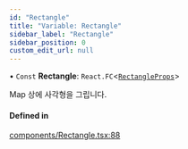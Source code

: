```yaml
---
id: "Rectangle"
title: "Variable: Rectangle"
sidebar_label: "Rectangle"
sidebar_position: 0
custom_edit_url: null
---
```


• `Const` **Rectangle**: `React.FC`<[`RectangleProps`](../interfaces/RectangleProps.md)\>

Map 상에 사각형을 그립니다.

#### Defined in

[components/Rectangle.tsx:88](https://github.com/JaeSeoKim/react-kakao-maps/blob/66f59fe/src/components/Rectangle.tsx#L88)
